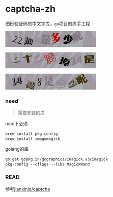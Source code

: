 # captcha-zh
图形验证码的中文字库，`go`项目的练手工程

![img](bin/tmp/32b3b227587628260395ba0216b554ac.gif)

![img](bin/tmp/9969941e0afddca3a91d9712a61f0b0e.gif)

![img](bin/tmp/1218705|6.gif)

### need
> 需要安装的库

mac下必须
```
brew install pkg-config
brew install imagemagick
```

golang的库
```
go get gopkg.in/gographics/imagick.v3/imagick
pkg-config --cflags --libs MagickWand
```

### READ

参考[jianxinio/captcha](https://github.com/jianxinio/captcha)
